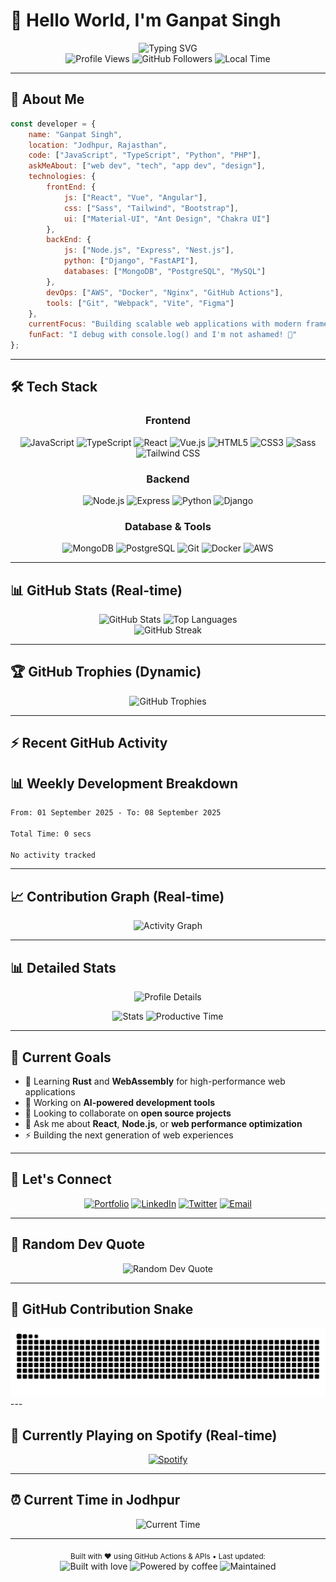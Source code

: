 # 👋 Hello World, I'm Ganpat Singh

<div align="center">
  <img src="https://readme-typing-svg.demolab.com?font=Fira+Code&size=28&duration=3000&pause=1000&color=00D9FF&center=true&vCenter=true&width=600&lines=Full-Stack+Web+Developer;UI%2FUX+Enthusiast;Open+Source+Contributor;Always+Learning+New+Tech" alt="Typing SVG" />
</div>

<div align="center">
  <img src="https://komarev.com/ghpvc/?username=Ganpatsingh05&label=Profile%20views&color=0e75b6&style=flat" alt="Profile Views" />
  <img src="https://img.shields.io/github/followers/Ganpatsingh05?label=Followers&style=social" alt="GitHub Followers" />
  <!-- Real-time clock -->
  <img src="https://img.shields.io/badge/Local%20Time-IST-blue?style=flat&logo=clock" alt="Local Time" />
</div>

---

## 🚀 About Me

```javascript
const developer = {
    name: "Ganpat Singh",
    location: "Jodhpur, Rajasthan",
    code: ["JavaScript", "TypeScript", "Python", "PHP"],
    askMeAbout: ["web dev", "tech", "app dev", "design"],
    technologies: {
        frontEnd: {
            js: ["React", "Vue", "Angular"],
            css: ["Sass", "Tailwind", "Bootstrap"],
            ui: ["Material-UI", "Ant Design", "Chakra UI"]
        },
        backEnd: {
            js: ["Node.js", "Express", "Nest.js"],
            python: ["Django", "FastAPI"],
            databases: ["MongoDB", "PostgreSQL", "MySQL"]
        },
        devOps: ["AWS", "Docker", "Nginx", "GitHub Actions"],
        tools: ["Git", "Webpack", "Vite", "Figma"]
    },
    currentFocus: "Building scalable web applications with modern frameworks",
    funFact: "I debug with console.log() and I'm not ashamed! 🐛"
};
```

---

## 🛠️ Tech Stack

<div align="center">

### Frontend
![JavaScript](https://img.shields.io/badge/-JavaScript-F7DF1E?style=for-the-badge&logo=javascript&logoColor=black)
![TypeScript](https://img.shields.io/badge/-TypeScript-3178C6?style=for-the-badge&logo=typescript&logoColor=white)
![React](https://img.shields.io/badge/-React-61DAFB?style=for-the-badge&logo=react&logoColor=black)
![Vue.js](https://img.shields.io/badge/-Vue.js-4FC08D?style=for-the-badge&logo=vue.js&logoColor=white)
![HTML5](https://img.shields.io/badge/-HTML5-E34F26?style=for-the-badge&logo=html5&logoColor=white)
![CSS3](https://img.shields.io/badge/-CSS3-1572B6?style=for-the-badge&logo=css3&logoColor=white)
![Sass](https://img.shields.io/badge/-Sass-CC6699?style=for-the-badge&logo=sass&logoColor=white)
![Tailwind CSS](https://img.shields.io/badge/-Tailwind_CSS-38B2AC?style=for-the-badge&logo=tailwind-css&logoColor=white)

### Backend
![Node.js](https://img.shields.io/badge/-Node.js-339933?style=for-the-badge&logo=node.js&logoColor=white)
![Express](https://img.shields.io/badge/-Express-000000?style=for-the-badge&logo=express&logoColor=white)
![Python](https://img.shields.io/badge/-Python-3776AB?style=for-the-badge&logo=python&logoColor=white)
![Django](https://img.shields.io/badge/-Django-092E20?style=for-the-badge&logo=django&logoColor=white)

### Database & Tools
![MongoDB](https://img.shields.io/badge/-MongoDB-47A248?style=for-the-badge&logo=mongodb&logoColor=white)
![PostgreSQL](https://img.shields.io/badge/-PostgreSQL-336791?style=for-the-badge&logo=postgresql&logoColor=white)
![Git](https://img.shields.io/badge/-Git-F05032?style=for-the-badge&logo=git&logoColor=white)
![Docker](https://img.shields.io/badge/-Docker-2496ED?style=for-the-badge&logo=docker&logoColor=white)
![AWS](https://img.shields.io/badge/-AWS-232F3E?style=for-the-badge&logo=amazon-aws&logoColor=white)

</div>

---

## 📊 GitHub Stats (Real-time)

<div align="center">
  <img src="https://github-readme-stats.vercel.app/api?username=Ganpatsingh05&show_icons=true&theme=tokyonight&hide_border=true&count_private=true&cache_seconds=1800" alt="GitHub Stats" height="170"/>
  <img src="https://github-readme-stats.vercel.app/api/top-langs/?username=Ganpatsingh05&layout=compact&theme=tokyonight&hide_border=true&cache_seconds=1800" alt="Top Languages" height="170"/>
</div>

<div align="center">
  <img src="https://github-readme-streak-stats.herokuapp.com/?user=Ganpatsingh05&theme=tokyonight&hide_border=true" alt="GitHub Streak" />
</div>

---

## 🏆 GitHub Trophies (Dynamic)

<div align="center">
  <img src="https://github-profile-trophy.vercel.app/?username=Ganpatsingh05&theme=tokyonight&no-frame=true&no-bg=false&margin-w=4" alt="GitHub Trophies" />
</div>

---

## ⚡ Recent GitHub Activity
<!--START_SECTION:activity-->
<!--END_SECTION:activity-->

## 📊 Weekly Development Breakdown
<!--START_SECTION:waka-->

```txt
From: 01 September 2025 - To: 08 September 2025

Total Time: 0 secs

No activity tracked
```

<!--END_SECTION:waka-->

---

## 📈 Contribution Graph (Real-time)

<div align="center">
  <img src="https://github-readme-activity-graph.vercel.app/graph?username=Ganpatsingh05&theme=tokyo-night&hide_border=true&custom_title=Ganpat's%20GitHub%20Activity%20Graph" alt="Activity Graph" />
</div>

---

## 📊 Detailed Stats

<div align="center">
  
![Profile Details](http://github-profile-summary-cards.vercel.app/api/cards/profile-details?username=Ganpatsingh05&theme=tokyonight)

</div>

<div align="center">
  
![Stats](http://github-profile-summary-cards.vercel.app/api/cards/stats?username=Ganpatsingh05&theme=tokyonight)
![Productive Time](http://github-profile-summary-cards.vercel.app/api/cards/productive-time?username=Ganpatsingh05&theme=tokyonight&utcOffset=5.5)

</div>

---

## 🎯 Current Goals

- 🌱 Learning **Rust** and **WebAssembly** for high-performance web applications
- 🔭 Working on **AI-powered development tools**
- 👯 Looking to collaborate on **open source projects**
- 💬 Ask me about **React**, **Node.js**, or **web performance optimization**
- ⚡ Building the next generation of web experiences

---

## 🤝 Let's Connect

<div align="center">

[![Portfolio](https://img.shields.io/badge/Portfolio-000000?style=for-the-badge&logo=About.me&logoColor=white)](https://portfolio-web-hs0og9p6c-ganpat-singhs-projects.vercel.app)
[![LinkedIn](https://img.shields.io/badge/LinkedIn-0A66C2?style=for-the-badge&logo=linkedin&logoColor=white)](https://www.linkedin.com/in/ganpat-singh-aabb4a285/)
[![Twitter](https://img.shields.io/badge/Twitter-1DA1F2?style=for-the-badge&logo=twitter&logoColor=white)](https://twitter.com/ganpatsingh05)
[![Email](https://img.shields.io/badge/Email-D14836?style=for-the-badge&logo=gmail&logoColor=white)](mailto:ask.gsinghr@example.com)

</div>

---

## 💭 Random Dev Quote 

<div align="center">
  <img src="https://quotes-github-readme.vercel.app/api?type=horizontal&theme=tokyonight" alt="Random Dev Quote"/>
</div>

---

## 🐍 GitHub Contribution Snake

<div align="center">
  <img src="https://raw.githubusercontent.com/Ganpatsingh05/Ganpatsingh05/output/github-contribution-grid-snake-dark.svg" alt="Snake animation" />
</div>
---

## 🎵 Currently Playing on Spotify (Real-time)

<div align="center">
  
[![Spotify](https://novatorem.vercel.app/api/spotify?background_color=1a1b27&border_color=ffffff)](https://open.spotify.com/user/ganpatsingh05)

</div>

---

## ⏰ Current Time in Jodhpur

<div align="center">
  <img src="https://img.shields.io/badge/dynamic/json?color=2196F3&label=Jodhpur%20Time&query=%24.datetime&url=http%3A%2F%2Fworldtimeapi.org%2Fapi%2Ftimezone%2FAsia%2FKolkata&logo=clock&logoColor=white&style=for-the-badge" alt="Current Time"/>
</div>

---

<div align="center">
  <sub>Built with ❤️ using GitHub Actions & APIs • Last updated: <!--TIMESTAMP--></sub>
</div>

<div align="center">
  <img src="https://forthebadge.com/images/badges/built-with-love.svg" alt="Built with love"/>
  <img src="https://forthebadge.com/images/badges/powered-by-coffee.svg" alt="Powered by coffee"/>
  <img src="https://img.shields.io/badge/Maintained%3F-yes-green.svg?style=for-the-badge" alt="Maintained"/>
</div>
